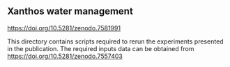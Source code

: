 ## Xanthos water management
https://doi.org/10.5281/zenodo.7581991

This directory contains scripts required to rerun the experiments presented in the publication. The required inputs data can be obtained from https://doi.org/10.5281/zenodo.7557403
